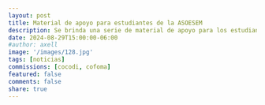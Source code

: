 ```yaml
---
layout: post
title: Material de apoyo para estudiantes de la ASOESEM
description: Se brinda una serie de material de apoyo para los estudiantes que cursan diferentes cursos de la carrera, entre ellos; se colecciona bastante material de las asignaturas de la carrera de la enseñanza de las matemáticas de la UNED. 
date: 2024-08-29T15:00:00-06:00
#author: axell
image: '/images/128.jpg'
tags: [noticias]
commissions: [cocodi, cofoma]
featured: false
comments: false
share: true
---
```

